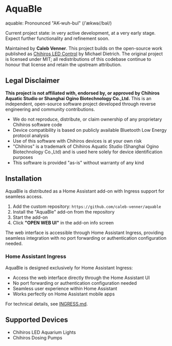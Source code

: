 # AquaBle

aquable: Pronounced "AK-wuh-bul" (/ˈækwə//bəl/)

Current project state: in very active development, at a very early stage. Expect further functionality and refinement soon.

Maintained by **Caleb Venner**. This project builds on the open-source work published as [Chihiros LED Control](https://github.com/TheMicDiet/chihiros-led-control) by Michael Dietrich. The original project is licensed under MIT; all redistributions of this codebase continue to honour that license and retain the upstream attribution.

## Legal Disclaimer

**This project is not affiliated with, endorsed by, or approved by Chihiros Aquatic Studio or Shanghai Ogino Biotechnology Co.,Ltd.** This is an independent, open-source software project developed through reverse engineering and community contributions.

- We do not reproduce, distribute, or claim ownership of any proprietary Chihiros software code
- Device compatibility is based on publicly available Bluetooth Low Energy protocol analysis
- Use of this software with Chihiros devices is at your own risk
- "Chihiros" is a trademark of Chihiros Aquatic Studio (Shanghai Ogino Biotechnology Co.,Ltd) and is used here solely for device identification purposes
- This software is provided "as-is" without warranty of any kind

## Installation

AquaBle is distributed as a Home Assistant add-on with Ingress support for seamless access.

1. Add the custom repository: `https://github.com/caleb-venner/aquable`
2. Install the "AquaBle" add-on from the repository
3. Start the add-on
4. Click **"OPEN WEB UI"** in the add-on info screen

The web interface is accessible through Home Assistant Ingress, providing seamless integration with no port forwarding or authentication configuration needed.

### Home Assistant Ingress

AquaBle is designed exclusively for Home Assistant Ingress:

- Access the web interface directly through the Home Assistant UI
- No port forwarding or authentication configuration needed
- Seamless user experience within Home Assistant
- Works perfectly on Home Assistant mobile apps

For technical details, see [INGRESS.md](aquable/INGRESS.md).

## Supported Devices

- Chihiros LED Aquarium Lights
- Chihiros Dosing Pumps
